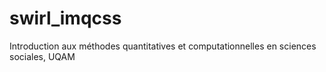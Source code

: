 # swirl_imqcss
Introduction aux méthodes quantitatives et computationnelles en sciences sociales, UQAM
